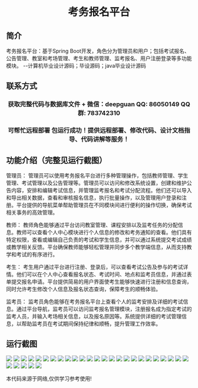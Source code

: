 <p><h1 align="center">考务报名平台</h1></p>

## 简介
考务报名平台：基于Spring Boot开发，角色分为管理员和用户；包括考试报名、公告管理、教室和考场管理、考生和教师管理、监考报名、用户注册登录等多功能模块。    --计算机毕业设计源码；毕设源码；java毕业设计源码


## 联系方式
<p><h3 align="center">获取完整代码与数据库文件 + 微信：deepguan QQ: 86050149 QQ群: 783742310</h3></p>
<p><h3 align="center">可帮忙远程部署 包运行成功！提供远程部署、修改代码、设计文档指导、代码讲解等服务！</h3></p>

## 功能介绍（完整见运行截图）
管理员： 管理员可以使用考务报名平台进行多种管理操作，包括教师管理、学生管理、考试管理以及公告管理等。管理员可以访问和修改系统设置，创建和维护公告内容，安排和编辑考试信息，并管理监考报名和考试分配流程。他们还可以导入和导出相关数据，查看和审核报名信息，执行批量操作，以及管理用户登录和注册。平台提供的导航菜单帮助管理员在不同模块间进行便利的操作切换，确保考试相关事务的高效管理。

教师： 教师角色能够通过平台访问教室管理、课程安排以及监考任务的分配信息。教师可以查看个人中心模块进行个人信息的修改和考务通知的查看。他们具有特定权限，查看或编辑自己负责的考试和学生信息，并可以通过系统提交考试成绩或教学相关反馈。平台确保教师能够轻松管理并同步多个教学端信息，从而支持教学和考试的有序进行。

考生： 考生用户通过平台进行注册、登录后，可以查看考试公告及参与的考试详情。他们可以在个人中心查看报名状态、考试时间、地点和监考员信息，并通过表单提交报名申请。平台提供简易的用户界面使考生能够快速进行注册和信息查询，同时允许考生修改个人信息及报名状态查询，保障考生的顺畅体验。

监考员： 监考员角色能够在考务报名平台上查看个人的监考安排及详细的考试信息。通过平台导航，监考员可以访问监考报名管理模块，注册报名成为指定考试的监考人员，并输入考场相关信息，以及报名原因等。系统提供详细的考试管理信息，以帮助监考员在考试期间保持纪律和顺畅，提升管理工作效率。


## 运行截图
![](img/001.jpg)
![](img/002.jpg)
![](img/003.jpg)
![](img/004.jpg)
![](img/005.jpg)
![](img/006.jpg)
![](img/007.jpg)
![](img/008.jpg)
![](img/009.jpg)
![](img/010.jpg)
![](img/011.jpg)
![](img/012.jpg)
![](img/013.jpg)
![](img/014.jpg)
![](img/015.jpg)
![](img/016.jpg)
![](img/017.jpg)
![](img/018.jpg)
![](img/019.jpg)
![](img/020.jpg)
![](img/021.jpg)
![](img/022.jpg)
![](img/023.jpg)
![](img/024.jpg)
![](img/025.jpg)
![](img/026.jpg)
![](img/027.jpg)
![](img/028.jpg)
![](img/029.jpg)
![](img/030.jpg)

<p>本代码来源于网络,仅供学习参考使用!</p>
